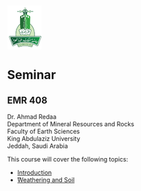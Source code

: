 <img src="images/KAU_logo.png" alt="KAU_LOGO" width="80" height="102">


# Seminar
## EMR 408


Dr. Ahmad Redaa  
Department of Mineral Resources and Rocks  
Faculty of Earth Sciences  
King Abdulaziz University  
Jeddah, Saudi Arabia 


This course will cover the following topics:  

- [Introduction](slides/lecture_1.html)
- [ًWeathering and Soil](slides/lecture_2.html)
